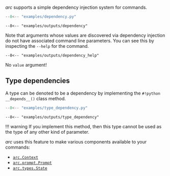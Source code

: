 *arc* supports a simple dependency injection system for commands.

```py title="examples/dependency.py"
--8<-- "examples/dependency.py"
```

```console
--8<-- "examples/outputs/dependency"
```

Note that arguments whose values are discovered
via dependency injection do not have associated command line
parameters. You can see this by inspecting the `--help` for the command.

```console
--8<-- "examples/outputs/dependency_help"
```
No `value` argument!


## Type dependencies
A type can be denoted to be a dependency by implementing the `#!python __depends__()` class method.

```py title="examples/type_dependency.py"
--8<-- "examples/type_dependency.py"
```

```console
--8<-- "examples/outputs/type_dependency"
```
!!! warning
    If you implement this method, then this type cannot be used as the type of any other kind
    of parameter.

*arc* uses this feature to make various components available to your commands:

- [`arc.Context`](../../reference/context.md)
- [`arc.prompt.Prompt`](../../usage/user-input.md)
- [`arc.types.State`](../command-state.md)
